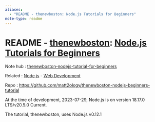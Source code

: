 ```yaml
---
aliases:
  - "README - thenewboston: Node.js Tutorials for Beginners"
note-type: readme
---
```


# README - [thenewboston](https://www.youtube.com/@thenewboston): [Node.js Tutorials for Beginners](https://www.youtube.com/playlist?list=PL6gx4Cwl9DGBMdkKFn3HasZnnAqVjzHn_)

Note hub : [thenewboston-nodejs-tutorial-for-beginners](thenewboston-nodejs-tutorial-for-beginners.md)

Related : [Node.js](../../4-hub-notes-🚉/Node.js.md) - [Web Development](../../4-hub-notes-🚉/Web%20Development.md)

Repo : https://github.com/matt2ology/thenewboston-nodejs-beginners-tutorial

At the time of development, 2023-07-29, Node.js is on version 18.17.0 LTS/v20.5.0 Current.

The tutorial, thenewboston, uses Node.js v0.12.1
